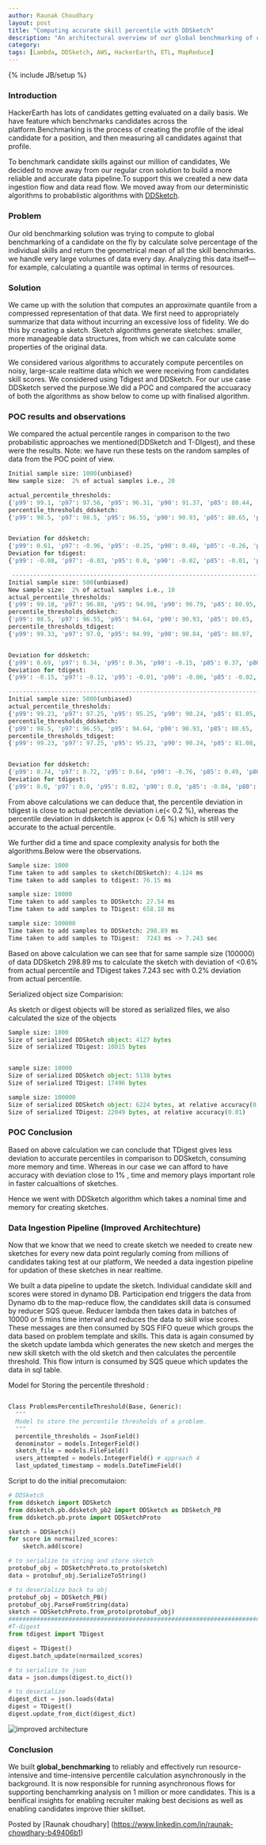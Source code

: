 ```yaml
---
author: Raunak Choudhary
layout: post
title: "Computing accurate skill percentile with DDSketch"
description: "An architectural overview of our global benchmarking of candidates"
category:
tags: [Lambda, DDSketch, AWS, HackerEarth, ETL, MapReduce]
---
```

{% include JB/setup %}

### Introduction

HackerEarth has lots of candidates getting evaluated on a daily basis. We have feature which benchmarks candidates across the platform.Benchmarking is the process of creating the profile of the ideal candidate for a position, and then measuring all candidates against that profile.  

To benchmark candidate skills against our million of candidates, We decided to move away from our regular cron solution to build a more reliable and accurate data pipeline.To support this we created a new data ingestion flow and data read flow. We moved away from our deterministic algorithms to probablistic algorithms with [DDSketch](https://github.com/DataDog/sketches-py).

### Problem

Our old benchmarking solution was trying to compute to global benchmarking of a candidate on the fly by calculate solve percentage of the individual skills and return the geometrical mean of all the skill benchmarks. we handle very large volumes of data every day. Analyzing this data itself—for example, calculating a quantile was optimal in terms of resources.


### Solution

We came up with the solution that computes an approximate quantile from a compressed representation of that data. We first need to appropriately summarize that data without incurring an excessive loss of fidelity. We do this by creating a sketch. Sketch algorithms generate sketches: smaller, more manageable data structures, from which we can calculate some properties of the original data.

We considered various algorithms to accurately compute percentiles on noisy, large-scale realtime data which we were receiving from candidates skill scores. We considered using Tdigest and DDSketch. For our use case DDSketch served the purpose.We did a POC and compared the accuaracy of both the algorithms as show below to come up with finalised algorithm.


### POC results and observations

We compared the actual percentile ranges in comparison to the two probabilistic approaches we mentioned(DDSketch and T-DIgest), and these were the results. Note: we have run these tests on the random samples of data from the POC point of view.


```python
Initial sample size: 1000(unbiased)
New sample size:  2% of actual samples i.e., 20

actual_percentile_thresholds:  
{'p99': 99.1, 'p97': 97.56, 'p95': 96.31, 'p90': 91.37, 'p85': 80.44, 'p80': 80.44, 'p75': 75.79, 'p70': 71.27}
percentile_thresholds_ddsketch:  
{'p99': 98.5, 'p97': 98.5, 'p95': 96.55, 'p90': 90.93, 'p85': 80.65, 'p80': 80.65, 'p75': 75.95, 'p70': 71.53}


Deviation for ddsketch:
{'p99': 0.61, 'p97': -0.96, 'p95': -0.25, 'p90': 0.48, 'p85': -0.26, 'p80': -0.26, 'p75': -0.21, 'p70': -0.36}
Deviation for tdigest:
{'p99': -0.08, 'p97': -0.03, 'p95': 0.0, 'p90': -0.02, 'p85': -0.01, 'p80': -0.01, 'p75': 0.0, 'p70': -0.21}

 --------------------------------------------------------------------------------
Initial sample size: 500(unbiased)
New sample size:  2% of actual samples i.e., 10
actual_percentile_thresholds:  
{'p99': 99.18, 'p97': 96.88, 'p95': 94.98, 'p90': 90.79, 'p85': 80.95, 'p80': 80.95, 'p75': 75.65, 'p70': 70.55}
percentile_thresholds_ddsketch:  
{'p99': 98.5, 'p97': 96.55, 'p95': 94.64, 'p90': 90.93, 'p85': 80.65, 'p80': 80.65, 'p75': 75.95, 'p70': 70.11}
percentile_thresholds_tdigest:  
{'p99': 99.33, 'p97': 97.0, 'p95': 94.99, 'p90': 90.84, 'p85': 80.97, 'p80': 80.97, 'p75': 75.83, 'p70': 70.58}


Deviation for ddsketch:
{'p99': 0.69, 'p97': 0.34, 'p95': 0.36, 'p90': -0.15, 'p85': 0.37, 'p80': 0.37, 'p75': -0.4, 'p70': 0.62}
Deviation for tdigest:
{'p99': -0.15, 'p97': -0.12, 'p95': -0.01, 'p90': -0.06, 'p85': -0.02, 'p80': -0.02, 'p75': -0.24, 'p70': -0.04}

--------------------------------------------------------------------------------
Initial sample size: 5000(unbiased)
actual_percentile_thresholds:  
{'p99': 99.23, 'p97': 97.25, 'p95': 95.25, 'p90': 90.24, 'p85': 81.05, 'p80': 81.05, 'p75': 76.16, 'p70': 71.07}
percentile_thresholds_ddsketch:  
{'p99': 98.5, 'p97': 96.55, 'p95': 94.64, 'p90': 90.93, 'p85': 80.65, 'p80': 80.65, 'p75': 75.95, 'p70': 71.53}
percentile_thresholds_tdigest:  
{'p99': 99.23, 'p97': 97.25, 'p95': 95.23, 'p90': 90.24, 'p85': 81.08, 'p80': 81.08, 'p75': 76.1, 'p70': 71.08}


Deviation for ddsketch:
{'p99': 0.74, 'p97': 0.72, 'p95': 0.64, 'p90': -0.76, 'p85': 0.49, 'p80': 0.49, 'p75': 0.28, 'p70': -0.65}
Deviation for tdigest:
{'p99': 0.0, 'p97': 0.0, 'p95': 0.02, 'p90': 0.0, 'p85': -0.04, 'p80': -0.04, 'p75': 0.08, 'p70': -0.01}

```

From above calculations we can deduce that, the percentile deviation in tdigest is close to actual percentile deviation i.e(< 0.2 %), whereas the percentile deviation in ddsketch is approx (< 0.6 %) which is still very accurate to the actual percentile.

We further did a time and space complexity analysis for both the algorithms.Below were the observations.


```python 
Sample size: 1000
Time taken to add samples to sketch(DDSketch): 4.124 ms
Time taken to add samples to tdigest: 76.15 ms

sample size: 10000
Time taken to add samples to DDSketch: 27.54 ms
Time taken to add samples to TDigest: 658.18 ms

sample size: 100000
Time taken to add samples to DDSketch: 298.89 ms
Time taken to add samples to TDigest:  7243 ms -> 7.243 sec
```

Based on above calculation we can see that for same sample size (100000) of data DDSketch  298.89 ms to calculate the sketch with deviation of <0.6% from actual percentile and TDigest takes 7.243 sec with 0.2% deviation from actual percentile.

Serialized object size Comparision:

As sketch or digest objects will be stored as serialized files, we also calculated the size of the objects

```python
Sample size: 1000
Size of serialized DDSketch object: 4127 bytes
Size of serialized TDigest: 10015 bytes


sample size: 10000
Size of serialized DDSketch object: 5138 bytes
Size of serialized TDigest: 17496 bytes

sample size: 100000
Size of serialized DDSketch object: 6224 bytes, at relative accuracy(0.01)
Size of serialized TDigest: 22049 bytes, at relative accuracy(0.01)
```

### POC Conclusion

Based on above calculation we can conclude that TDigest gives less deviation to accurate percentiles in comparison to DDSketch, consuming more memory and time. Whereas in our case we can afford to have accuracy with deviation close to 1% , time and memory plays important role in faster calcualtions of sketches. 

Hence we went with DDSketch algorithm which takes a nominal time and memory for creating sketches.

### Data Ingestion Pipeline (Improved Architechture)

Now that we know that we need to create sketch we needed to create new sketches for every new data point regularly coming from millions of candidates taking test at our platform, We needed a data ingestion pipeline for updation of these sketches in near realtime.

We built a data pipeline to update the sketch. Individual candidate skill and scores were stored in dynamo DB. Participation end triggers the data from Dynamo db to the map-reduce flow, the candidates skill data is consumed by reducer SQS queue. Reducer lambda then takes data in batches of 10000 or 5 mins time interval and reduces the data to skill wise scores. These messages are then consumed by SQS FIFO queue which groups the data based on problem template and skills. This data is again consumed by the sketch update lambda which generates the new sketch and merges the new skill sketch with the old sketch and then calculates the percentile threshold. This flow inturn is consumed by SQS queue which updates the data in sql table.

Model for Storing the percentile threshold :

```python

Class ProblemsPercentileThreshold(Base, Generic):
  """
  Model to store the percentile thresholds of a problem.
  """
  percentile_thresholds = JsonField()
  denominator = models.IntegerField()
  sketch_file = models.FileField() 
  users_attempted = models.IntegerField() # approach 4
  last_updated_timestamp = models.DateTimeField()

```

Script to do the initial precomutaion:

```python
# DDSketch
from ddsketch import DDSketch
from ddsketch.pb.ddsketch_pb2 import DDSketch as DDSketch_PB
from ddsketch.pb.proto import DDSketchProto

sketch = DDSketch()
for score in normailzed_scores:
    sketch.add(score)

# to serialize to string and store sketch
protobuf_obj = DDSketchProto.to_proto(sketch)
data = protobuf_obj.SerializeToString()

# to deserialize back to obj
protobuf_obj = DDSketch_PB()
protobuf_obj.ParseFromString(data)
sketch = DDSketchProto.from_proto(protobuf_obj)
###############################################################################################
#T-digest
from tdigest import TDigest

digest = TDigest()
digest.batch_update(normailzed_scores)

# to serialize to json
data = json.dumps(digest.to_dict())

# to deserialize
digest_dict = json.loads(data)
digest = TDigest()
digest.update_from_dict(digest_dict)

```

<img src="/images/Data_ingestion_architechture.png" alt="improved architecture" />


### Conclusion

We built **global_benchmarking** to reliably and effectively run resource-intensive and time-intensive percentile calculation asynchronously in the background. It is now responsible for running asynchronous flows for supporting benchamrking analysis on 1 million or more candidates. This is a benifical insights for enabling recruiter making best decisions as well as enabling candidates improve thier skillset.

Posted by [Raunak choudhary] (https://www.linkedin.com/in/raunak-chowdhary-b49406b1)
